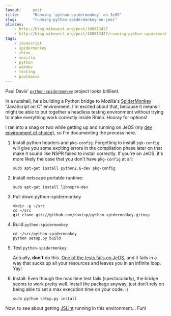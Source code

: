 ```yaml
---
layout:     post
title:      "Running `python-spidermonkey` on JeOS"
slug:       "running-python-spidermonkey-on-jeos"
aliases:
    - http://blog.mikewest.org/post/108613427
    - http://blog.mikewest.org/post/108613427/running-python-spidermonkey-on-jeos
tags: 
    - javascript
    - spidermonkey
    - rhino
    - mozilla
    - python
    - webdev
    - testing
    - pauldavis
---
```

Paul Davis' [`python-spidermonkey`][ps] project looks brilliant.

In a nutshell, he's building a Python bridge to Mozilla's [SpiderMonkey][] "JavaScript on C" environment.  I'm excited about that, because it means I might be able to put together a headless testing environment without trying to make everything work correctly inside Rhino.  Hooray for options!

I ran into a snag or two while getting up and running on JeOS (my [dev environment of choice][brad]), so I'm documenting the process here.

[brad]: http://intranation.com/entries/2009/03/development-virtual-machines-os-x-using-vmware-and/
[SpiderMonkey]: http://www.mozilla.org/js/spidermonkey/
[ps]: http://github.com/davisp/python-spidermonkey/tree/master

1.  Install python headers and `pkg-config`.  Forgetting to install
    `pgk-config` will give you some exciting errors in the compilation phase
    later on that make it sound like NSPR failed to install correctly.  If
    you're on JeOS, it's more likely the case that you don't have `pkg-config`
    at all:

        sudo apt-get install python2.6-dev pkg-config

2.  Install netscape portable runtime:

        sudo apt-get install libnspr4-dev
        
3.  Pull down python-spidermonkey

        mkdir -p ~/src
        cd ~/src
        git clone git://github.com/davisp/python-spidermonkey.gitnsp

4.  Build `python-spidermonkey`

        cd ~/src/python-spidermonkey
        python setup.py build

5.  Test `python-spidermonkey`:

    Actually, __don't__ do this.  [One of the tests fails on JeOS][fail], and it
    fails in a way that sucks up all your resources and leaves you in an
    infinite loop.  Yay!
    

6.  Install:  Even though the max time test fails (spectacularly), the bridge
    seems to work pretty well.  Install the package anyway, just don't rely on
    being able to set a max execution time on your code.  :)

        sudo python setup.py install

Now, to see about getting [JSLint][] running in this environment... Fun!

[fail]: http://davisp.lighthouseapp.com/projects/26898-python-spidermonkey/tickets/15-test_exceed_time-fails-on-jeos
[JSLint]: http://jslint.com/
